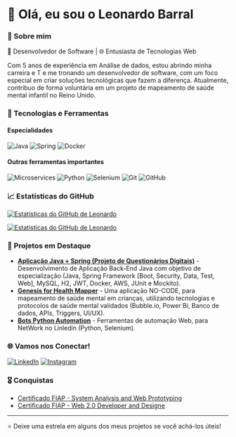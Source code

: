 # 👋 Olá, eu sou o Leonardo Barral

### 🚀 Sobre mim
🔹 Desenvolvedor de Software | 🌐 Entusiasta de Tecnologias Web

Com 5 anos de experiência em Análise de dados, estou abrindo minha carreira e T e me tronando um desenvolvedor de software, com um foco especial em criar soluções tecnológicas que fazem a diferença. Atualmente, contribuo de forma voluntária em um projeto de mapeamento de saúde mental infantil no Reino Unido.



### 🔧 Tecnologias e Ferramentas
#### Especialidades
![Java](https://img.shields.io/badge/Java-007396?logo=java&logoColor=white)
![Spring](https://img.shields.io/badge/-Spring-000?&logo=Spring)
![Docker](https://img.shields.io/badge/-Docker-000?&logo=Docker)

#### Outras ferramentas importantes
![Microservices](https://img.shields.io/badge/-Microservices-000?&logo=Microservices)
![Python](https://img.shields.io/badge/-Python-000?&logo=Python)
![Selenium](https://img.shields.io/badge/-Selenium-000?&logo=Selenium)
![Git](https://img.shields.io/badge/-Git-000?&logo=Git)
![GitHub](https://img.shields.io/badge/-GitHub-000?&logo=GitHub)




### 📈 Estatísticas do GitHub
[![Estatísticas do GitHub de Leonardo](https://github-readme-stats.vercel.app/api?username=leonardobarral&show_icons=true&theme=radical)](https://github.com/leonardobarral)

[![Estatísticas do GitHub de Leonardo](https://github-readme-stats.vercel.app/api/top-langs?username=leonardobarral&show_icons=true&theme=radical&layout=compact&langs_count=6)](https://github.com/leonardobarral)


### 🌟 Projetos em Destaque
- [**Aplicação Java + Spring (Projeto de Questionários Digitais)**](https://github.com/leonardobarral/personal-backend-java-specialization) - Desenvolvimento de Aplicação Back-End Java com objetivo de especialização (Java, Spring Framework [Boot, Security, Data, Test, Web], MySQL, H2, JWT, Docker, AWS, JUnit e Mockito).
- [**Genesis for Health Mapper**](https://genesisforhealth.com/) - Uma aplicação NO-CODE, para mapeamento de saúde mental em crianças, utilizando tecnologias e protocolos de saúde mental validados (Bubble.io, Power Bi, Banco de dados, APIs, Triggers, UI/UX).
- [**Bots Python Automation**](https://github.com/leonardobarral/Bots_Linkedin_NetWork) - Ferramentas de automação Web, para NetWork no Linledin (Python, Selenium).


### 🌐 Vamos nos Conectar!
[![LinkedIn](https://img.shields.io/badge/-LinkedIn-000?&logo=LinkedIn)](https://www.linkedin.com/in/leonardoribeirobarral)
[![Instagram](https://img.shields.io/badge/-Instagram-000?&logo=Instagram)](https://www.instagram.com/leonardo_barral_)

### 🎖️ Conquistas
- [Certificado FIAP - System Analysis and Web Prototyping](https://www2.fiap.com.br/aluno/Certificado/Certificado/PreviewDocumento?caminhoArquivo=658734ae-e3cf-4640-90e9-1724f8b84205.pdf&isOrigemAWS=True&rm=0)
- [Certificado FIAP - Web 2.0 Developer and Designe](https://www2.fiap.com.br/aluno/Certificado/Certificado/PreviewDocumento?caminhoArquivo=e9e74695-97f4-4070-8453-a526d82417ac.pdf&isOrigemAWS=True&rm=0)

---

⭐️ Deixe uma estrela em alguns dos meus projetos se você achá-los úteis!
